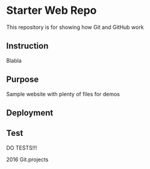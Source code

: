 # Starter Web Repo

This repository is for showing how Git and GitHub work

## Instruction

Blabla

## Purpose

Sample website with plenty of files for demos

## Deployment

## Test
DO TESTS!!!

2016 Git.projects